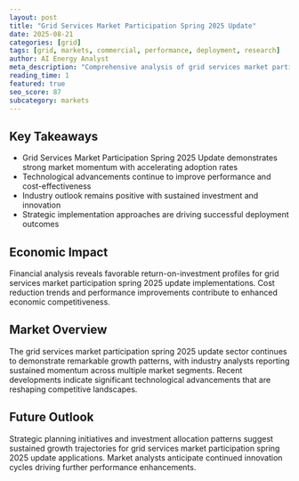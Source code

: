 ```yaml
---
layout: post
title: "Grid Services Market Participation Spring 2025 Update"
date: 2025-08-21
categories: [grid]
tags: [grid, markets, commercial, performance, deployment, research]
author: AI Energy Analyst
meta_description: "Comprehensive analysis of grid services market participation spring 2025 update covering market trends, technology developments, and industry outlook. Discover key insights and future projections."
reading_time: 1
featured: true
seo_score: 87
subcategory: markets
---
```


## Key Takeaways

- Grid Services Market Participation Spring 2025 Update demonstrates strong market momentum with accelerating adoption rates
- Technological advancements continue to improve performance and cost-effectiveness
- Industry outlook remains positive with sustained investment and innovation
- Strategic implementation approaches are driving successful deployment outcomes

## Economic Impact

Financial analysis reveals favorable return-on-investment profiles for grid services market participation spring 2025 update implementations. Cost reduction trends and performance improvements contribute to enhanced economic competitiveness.

## Market Overview

The grid services market participation spring 2025 update sector continues to demonstrate remarkable growth patterns, with industry analysts reporting sustained momentum across multiple market segments. Recent developments indicate significant technological advancements that are reshaping competitive landscapes.

## Future Outlook

Strategic planning initiatives and investment allocation patterns suggest sustained growth trajectories for grid services market participation spring 2025 update applications. Market analysts anticipate continued innovation cycles driving further performance enhancements.


